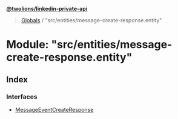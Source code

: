 **[@twolions/linkedin-private-api](../README.md)**

> [Globals](../globals.md) / "src/entities/message-create-response.entity"

# Module: "src/entities/message-create-response.entity"

## Index

### Interfaces

* [MessageEventCreateResponse](../interfaces/_src_entities_message_create_response_entity_.messageeventcreateresponse.md)
